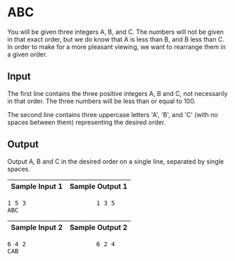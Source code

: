 # ABC

You will be given three integers A, B, and C. The numbers will not be given in
that exact order, but we do know that A is less than B, and B less than C. In order to make for a more
pleasant viewing, we want to rearrange them in a given order.

## Input

The first line contains the three positive integers A, B and C, not necessarily in that order.
The three numbers will be less than or equal to 100.

The second line contains three uppercase letters 'A', 'B', and 'C' (with no spaces between them) 
representing the desired order.

## Output

Output A, B and C in the desired order on a single line, separated by single spaces.

Sample Input 1         | Sample Output 1
---------------------- | ------------------
<pre>
1 5 3                   1 3 5
ABC
</pre>

Sample Input 2         | Sample Output 2
---------------------- | ------------------
<pre>
6 4 2                   6 2 4
CAB
</pre>
